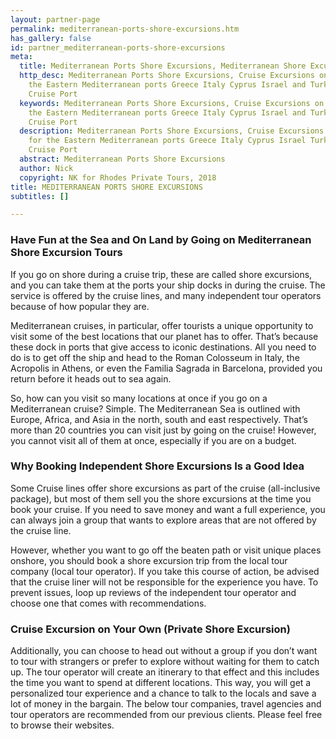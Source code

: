 ```yaml
---
layout: partner-page
permalink: mediterranean-ports-shore-excursions.htm
has_gallery: false
id: partner_mediterranean-ports-shore-excursions
meta:
  title: Mediterranean Ports Shore Excursions, Mediterranean Shore Excursions
  http_desc: Mediterranean Ports Shore Excursions, Cruise Excursions on Your Own for
    the Eastern Mediterranean ports Greece Italy Cyprus Israel and Turkey, Rhodes
    Cruise Port
  keywords: Mediterranean Ports Shore Excursions, Cruise Excursions on Your Own for
    the Eastern Mediterranean ports Greece Italy Cyprus Israel and Turkey, Rhodes
    Cruise Port
  description: Mediterranean Ports Shore Excursions, Cruise Excursions on Your Own
    for the Eastern Mediterranean ports Greece Italy Cyprus Israel Turkey, Rhodes
    Cruise Port
  abstract: Mediterranean Ports Shore Excursions
  author: Nick
  copyright: NK for Rhodes Private Tours, 2018
title: MEDITERRANEAN PORTS SHORE EXCURSIONS
subtitles: []

---
```

### Have Fun at the Sea and On Land by Going on Mediterranean Shore Excursion Tours

If you go on shore during a cruise trip, these are called shore excursions, and you can take them at the ports your ship docks in during the cruise. The service is offered by the cruise lines, and many independent tour operators because of how popular they are.

Mediterranean cruises, in particular, offer tourists a unique opportunity to visit some of the best locations that our planet has to offer. That’s because these dock in ports that give access to iconic destinations. All you need to do is to get off the ship and head to the Roman Colosseum in Italy, the Acropolis in Athens, or even the Familia Sagrada in Barcelona, provided you return before it heads out to sea again.

So, how can you visit so many locations at once if you go on a Mediterranean cruise? Simple. The Mediterranean Sea is outlined with Europe, Africa, and Asia in the north, south and east respectively. That’s more than 20 countries you can visit just by going on the cruise! However, you cannot visit all of them at once, especially if you are on a budget.

### Why Booking Independent Shore Excursions Is a Good Idea

Some Cruise lines offer shore excursions as part of the cruise (all-inclusive package), but most of them sell you the shore excursions at the time you book your cruise.  If you need to save money and want a full experience, you can always join a group that wants to explore areas that are not offered by the cruise line.

However, whether you want to go off the beaten path or visit unique places onshore, you should book a shore excursion trip from the local tour company (local tour operator).  If you take this course of action, be advised that the cruise liner will not be responsible for the experience you have. To prevent issues, loop up reviews of the independent tour operator and choose one that comes with recommendations.

### Cruise Excursion on Your Own (Private Shore Excursion)

Additionally, you can choose to head out without a group if you don’t want to tour with strangers or prefer to explore without waiting for them to catch up. The tour operator will create an itinerary to that effect and this includes the time you want to spend at different locations. This way, you will get a personalized tour experience and a chance to talk to the locals and save a lot of money in the bargain. The below tour companies, travel agencies and tour operators are recommended from our previous clients. Please feel free to browse their websites.